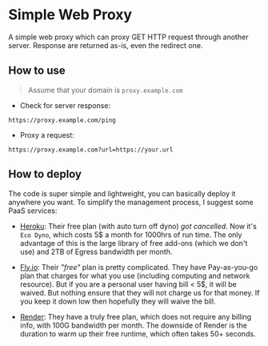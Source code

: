 # Simple Web Proxy

A simple web proxy which can proxy GET HTTP request through another server. Response are returned as-is, even the redirect one.

## How to use

> Assume that your domain is `proxy.example.com`

* Check for server response:
```
https://proxy.example.com/ping
```

* Proxy a request:
```
https://proxy.example.com?url=https://your.url
```

## How to deploy

The code is super simple and lightweight, you can basically deploy it anywhere you want. To simplify the management process, I suggest some PaaS services:
    
- [Heroku](https://www.heroku.com/): Their free plan (with auto turn off dyno) _got cancelled_. Now it's `Eco Dyno`, which costs 5$ a month for 1000hrs of run time. The only advantage of this is the large library of free add-ons (which we don't use) and 2TB of Egress bandwidth per month.

- [Fly.io](https://fly.io/): Their _"free"_ plan is pretty complicated. They have Pay-as-you-go plan that charges for what you use (including computing and network resource). But if you are a personal user having bill < 5$, it will be waived. But nothing ensure that they will not charge us for that money. If you keep it down low then hopefully they will waive the bill.

- [Render](https://render.com/): They have a truly free plan, which does not require any billing info, with 100G bandwidth per month. The downside of Render is the duration to warm up their free runtime, which often takes 50+ seconds.